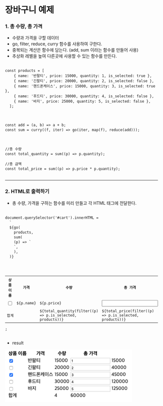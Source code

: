 # 장바구니 예제

### 1. 총 수량, 총 가격
- 수량과 가격을 구할 데이터
- go, filter, reduce, curry 함수를 사용하여 구한다.
- 중복되는 계산은 함수에 담는다. (add, sum 이라는 함수를 만들어 사용)
- 추상화 레벨을 높여 다른곳에 사용할 수 있는 함수를 만든다.

<pre>
<code>
const products = [
    { name: '반팔티', price: 15000, quantity: 1, is_selected: true },
    { name: '긴팔티', price: 20000, quantity: 2, is_selected: false },
    { name: '핸드폰케이스', price: 15000, quantity: 3, is_selected: true },
    { name: '후드티', price: 30000, quantity: 4, is_selected: false },
    { name: '바지', price: 25000, quantity: 5, is_selected: false },
  ];
</code>
</pre>

<pre>
<code>
const add = (a, b) => a + b;
const sum = curry((f, iter) => go(iter, map(f), reduce(add)));
</code>
</pre>

<pre>
<code>
//총 수량
const total_quantity = sum((p) => p.quantity);

//총 금액
const total_price = sum((p) => p.price * p.quantity);
</code>
</pre>

<hr />

### 2. HTML로 출력하기

- 총 수량, 가격을 구하는 함수를 미리 만들고 각 HTML 태그에 전달한다.


<pre>
<code>
document.querySelector('#cart').innerHTML = 
  `<table>
  <tr>
    <th>상품 이름</th>
    <th>가격</th>
    <th>수량</th>
    <th>총 가격</th>
  </tr>
  ${go(
    products,
    sum(
    (p) => `
    <tr>
      <td><input type="checkbox" ${p.is_selected ? 'checked' : ''}></td>
      <td>${p.name}</td>
      <td>${p.price}</td>
      <td><input type="number" value="${p.quantity}"></td>
      <td>${p.price * p.quantity}</td>
    </tr>`,
    ),
  )}
  <tr>
    <td colspan="2">합계</td>
    <td>${total_quantity(filter((p) => p.is_selected, products))}</td>
    <td>${total_price(filter((p) => p.is_selected, products))}</td>
  </tr>
  </table>;
</code>
</pre>

- result

![](images/total_price_capture.png)